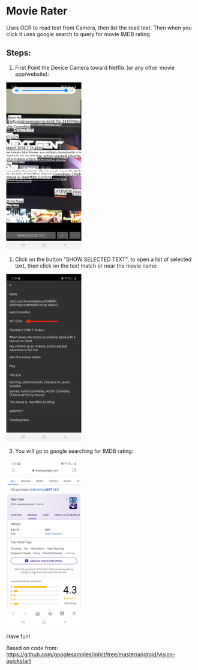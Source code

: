# Movie Rater

Uses OCR to read text from Camera, then list the read text. Then when you click it uses
google search to query for movie IMDB rating 


## Steps:
 
1. First Point the Device Camera toward Netflix (or any other movie app/website):

<img src="https://raw.githubusercontent.com/mhewedy/movie-rater/master/etc/1.jpg"  width="200px"/>

1. Click on the button "SHOW SELECTED TEXT", to open a list of selected text, then click on the text match or near the movie name:

<img src="https://raw.githubusercontent.com/mhewedy/movie-rater/master/etc/2.jpg"  width="200px"/>

3. You will go to google searching for IMDB rating:
<img src="https://raw.githubusercontent.com/mhewedy/movie-rater/master/etc/3.jpg"  width="200px"/> 


Have fun!

Based on code from: https://github.com/googlesamples/mlkit/tree/master/android/vision-quickstart 